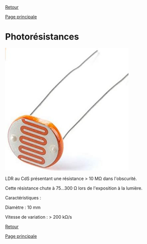 [Retour](partie_mécanique.md)

[Page principale](README.md)

<h1>Photorésistances</h1>

<img src="photoresistance.jpg" width="400">

LDR au CdS présentant une résistance > 10 MΩ dans l'obscurité. 

Cette résistance chute à 75...300 Ω lors de l'exposition à la lumière. 

Caractéristiques : 

Diamètre : 10 mm 

Vitesse de variation : > 200 kΩ/s 

[Retour](partie_mécanique.md)

[Page principale](README.md)
